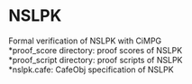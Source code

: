 # NSLPK
Formal verification of NSLPK with CiMPG  
*proof_score directory: proof scores of NSLPK   
*proof_script directory: proof scripts of NSLPK   
*nslpk.cafe: CafeObj specification of NSLPK   



